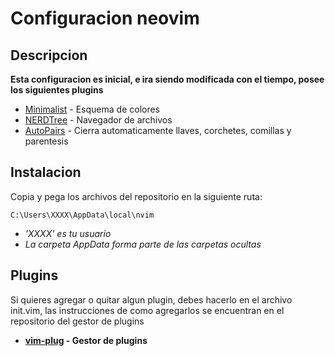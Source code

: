 # Configuracion neovim

## Descripcion

**Esta configuracion es inicial, e ira siendo modificada con el tiempo, posee los siguientes plugins**

* [Minimalist](https://github.com/dikiaap/minimalist) - Esquema de colores
* [NERDTree](https://github.com/preservim/nerdtree) - Navegador de archivos
* [AutoPairs](https://github.com/jiangmiao/auto-pairs) - Cierra automaticamente llaves, corchetes, comillas y parentesis

## Instalacion

Copia y pega los archivos del repositorio en la siguiente ruta:

```
C:\Users\XXXX\AppData\local\nvim
```
* _'XXXX' es tu usuario_
* _La carpeta AppData forma parte de las carpetas ocultas_


## Plugins
Si quieres agregar o quitar algun plugin, debes hacerlo en el archivo init.vim, las instrucciones de como agregarlos se encuentran en el repositorio del gestor de plugins
* **[vim-plug](https://github.com/junegunn/vim-plug) - Gestor de plugins**


